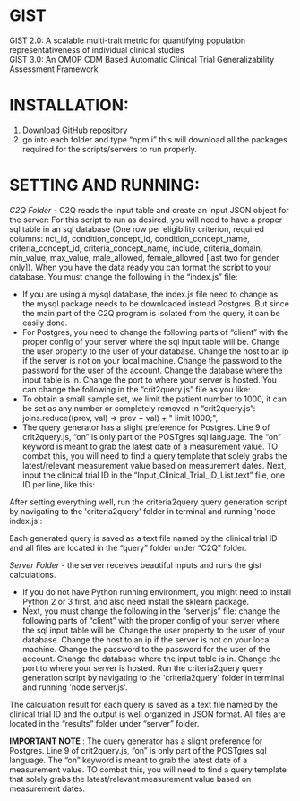 # GIST
GIST 2.0: A scalable multi-trait metric for quantifying population representativeness of individual clinical studies  
GIST 3.0: An OMOP CDM Based Automatic Clinical Trial Generalizability Assessment Framework

# INSTALLATION:
1.	Download GitHub repository
2.	go into each folder and type “npm i” this will download all the packages required for the scripts/servers to run properly.

# SETTING AND RUNNING:
*C2Q Folder* - C2Q reads the input table and create an input JSON object for the server: For this script to run as desired, you will need to have a proper sql table in an sql database (One row per eligibility criterion, required columns: nct_id, condition_concept_id, condition_concept_name, criteria_concept_id, criteria_concept_name, include, criteria_domain, min_value, max_value, male_allowed, female_allowed [last two for gender only]).
When you have the data ready you can format the script to your database. You must change the following in the “index.js” file:
*	If you are using a mysql database, the index.js file need to change as the mysql package needs to be downloaded instead Postgres. But since the main part of the C2Q program is isolated from the query, it can be easily done.
*	For Postgres, you need to change the following parts of “client” with the proper config of your server where the sql input table will be. Change the user property to the user of your database. Change the host to an ip if the server is not on your local machine. Change the password to the password for the user of the account. Change the database where the input table is in. Change the port to where your server is hosted.
You can change the following in the “crit2query.js” file as you like:
*	To obtain a small sample set, we limit the patient number to 1000, it can be set as any number or completely removed in “crit2query.js”: joins.reduce((prev, val) => prev + val) + " limit 1000;",
*	The query generator has a slight preference for Postgres. Line 9 of crit2query.js, “on” is only part of the POSTgres sql language. The “on” keyword is meant to grab the latest date of a measurement value. TO combat this, you will need to find a query template that solely grabs the latest/relevant measurement value based on measurement dates.
Next, input the clinical trial ID in the “Input_Clinical_Trial_ID_List.text” file, one ID per line, like this:
 
After setting everything well, run the criteria2query query generation script by navigating to the 'criteria2query' folder in terminal and running 'node index.js':
 
Each generated query is saved as a text file named by the clinical trial ID and all files are located in the “query” folder under “C2Q” folder.

*Server Folder* - the server receives beautiful inputs and runs the gist calculations.
*	If you do not have Python running environment, you might need to install Python 2 or 3 first, and also need install the sklearn package. 
*	Next, you must change the following in the “server.js” file: change the following parts of “client” with the proper config of your server where the sql input table will be. Change the user property to the user of your database. Change the host to an ip if the server is not on your local machine. Change the password to the password for the user of the account. Change the database where the input table is in. Change the port to where your server is hosted. 
Run the criteria2query query generation script by navigating to the 'criteria2query' folder in terminal and running 'node server.js'.
 

The calculation result for each query is saved as a text file named by the clinical trial ID and the output is well organized in JSON format. All files are located in the “results” folder under “server” folder.
 


**IMPORTANT NOTE** : The query generator has a slight preference for Postgres. Line 9 of crit2query.js, “on” is only part of the POSTgres sql language. The “on” keyword is meant to grab the latest date of a measurement value. TO combat this, you will need to find a query template that solely grabs the latest/relevant measurement value based on measurement dates.
